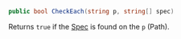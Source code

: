 ```cs
public bool CheckEach(string p, string[] spec)
```

Returns `true` if the [Spec](./wCheck.md) is found on the `p` (Path).